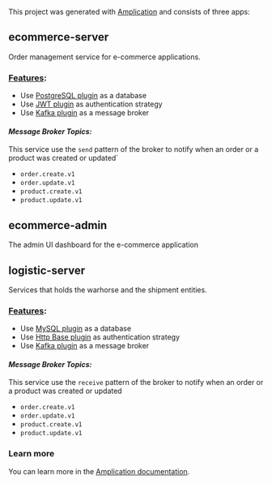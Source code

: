 This project was generated with [Amplication](https://amplication.com) and consists of three apps:

## ecommerce-server
Order management service for e-commerce applications.
### <u>Features</u>:
- Use [PostgreSQL plugin](https://github.com/amplication/plugins/tree/master/plugins/db-postgres) as a database
- Use [JWT plugin](https://github.com/amplication/plugins/tree/master/plugins/auth-jwt) as authentication strategy
- Use [Kafka plugin](https://github.com/amplication/plugins/tree/master/plugins/broker-kafka) as a message broker

#### *Message Broker Topics:*
This service use the `send` pattern of the broker to notify when an order or a product was created or updated`
- `order.create.v1`
- `order.update.v1`
- `product.create.v1`
- `product.update.v1`
## ecommerce-admin
The admin UI dashboard for the e-commerce application
## logistic-server
Services that holds the warhorse and the shipment entities.
### <u>Features</u>:
- Use [MySQL plugin](https://github.com/amplication/plugins/tree/master/plugins/db-mysql) as a database
- Use [Http Base plugin](https://github.com/amplication/plugins/tree/master/plugins/auth-basic)  as authentication strategy
- Use [Kafka plugin](https://github.com/amplication/plugins/tree/master/plugins/broker-kafka) as a message broker

#### *Message Broker Topics:*
This service use the `receive` pattern of the broker to notify when an order or a product was created or updated
- `order.create.v1` 
- `order.update.v1`
- `product.create.v1`
- `product.update.v1`
### Learn more

You can learn more in the [Amplication documentation](https://docs.amplication.com/guides/getting-started).
